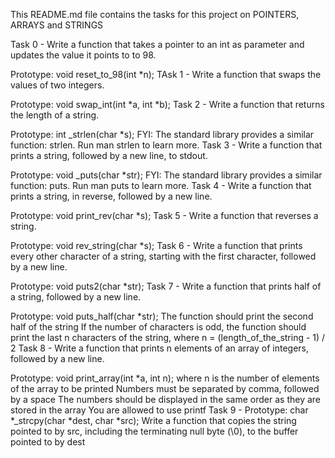 This README.md file contains the tasks for this project on POINTERS, ARRAYS and STRINGS

Task 0 - Write a function that takes a pointer to an int as parameter and updates the value it points to to 98.

 Prototype: void reset_to_98(int *n);
TAsk 1 - Write a function that swaps the values of two integers.

 Prototype: void swap_int(int *a, int *b);
Task 2 - Write a function that returns the length of a string.

 Prototype: int _strlen(char *s);
 FYI: The standard library provides a similar function: strlen. Run man strlen to learn more.
Task 3 - Write a function that prints a string, followed by a new line, to stdout.

 Prototype: void _puts(char *str);
 FYI: The standard library provides a similar function: puts. Run man puts to learn more.
Task 4 - Write a function that prints a string, in reverse, followed by a new line.

 Prototype: void print_rev(char *s);
Task 5 - Write a function that reverses a string.

 Prototype: void rev_string(char *s);
Task 6 - Write a function that prints every other character of a string, starting with the first character, followed by a new line.

 Prototype: void puts2(char *str);
Task 7 - Write a function that prints half of a string, followed by a new line.

 Prototype: void puts_half(char *str);
 The function should print the second half of the string
 If the number of characters is odd, the function should print the last n characters of the string, where n = (length_of_the_string - 1) / 2
Task 8 - Write a function that prints n elements of an array of integers, followed by a new line.

 Prototype: void print_array(int *a, int n);
 where n is the number of elements of the array to be printed
 Numbers must be separated by comma, followed by a space
 The numbers should be displayed in the same order as they are stored in the array
 You are allowed to use printf
Task 9 - Prototype: char *_strcpy(char *dest, char *src); Write a function that copies the string pointed to by src, including the terminating null byte (\0), to the buffer pointed to by dest
